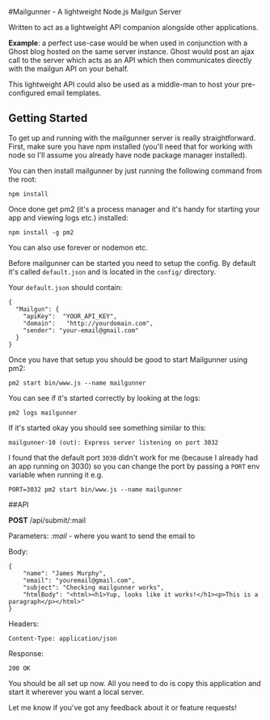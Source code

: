 #Mailgunner - A lightweight Node.js Mailgun Server

Written to act as a lightweight API companion alongside other applications.

**Example**: a perfect use-case would be when used in conjunction with a Ghost blog hosted on the same server instance. Ghost would post an ajax call to the server which acts as an API which then communicates directly with the mailgun API on your behalf.

This lightweight API could also be used as a middle-man to host your pre-configured email templates.

## Getting Started

To get up and running with the mailgunner server is really straightforward. First, make sure you have npm installed (you'll need that for working with node so I'll assume you already have node package manager installed).

You can then install mailgunner by just running the following command from the root:

```
npm install
```

Once done get pm2 (it's a process manager and it's handy for starting your app and viewing logs etc.) installed:
```
npm install -g pm2
```
You can also use forever or nodemon etc.

Before mailgunner can be started you need to setup the config. By default it's called `default.json` and is located in the `config/` directory.

Your `default.json` should contain:

```
{
  "Mailgun": {
    "apiKey":  "YOUR_API_KEY",
    "domain":   "http://yourdomain.com",
    "sender": "your-email@gmail.com"
  }
}
```

Once you have that setup you should be good to start Mailgunner using pm2:

```
pm2 start bin/www.js --name mailgunner
```

You can see if it's started correctly by looking at the logs:

```
pm2 logs mailgunner
```

If it's started okay you should see something similar to this:
```
mailgunner-10 (out): Express server listening on port 3032
```

I found that the default port `3030` didn't work for me (because I already had an app running on 3030) so you can change the port by passing a `PORT` env variable when running it e.g.

```
PORT=3032 pm2 start bin/www.js --name mailgunner
```

##API

**POST** /api/submit/:mail

Parameters: _:mail_ - where you want to send the email to

Body:
```
{
	"name": "James Murphy",
	"email": "youremail@gmail.com",
	"subject": "Checking mailgunner works",
	"htmlBody": "<html><h1>Yup, looks like it works!</h1><p>This is a paragraph</p></html>"
}
```

Headers:
```
Content-Type: application/json
```

Response:
```
200 OK
```

You should be all set up now. All you need to do is copy this application and start it wherever you want a local server.

Let me know if you've got any feedback about it or feature requests!

